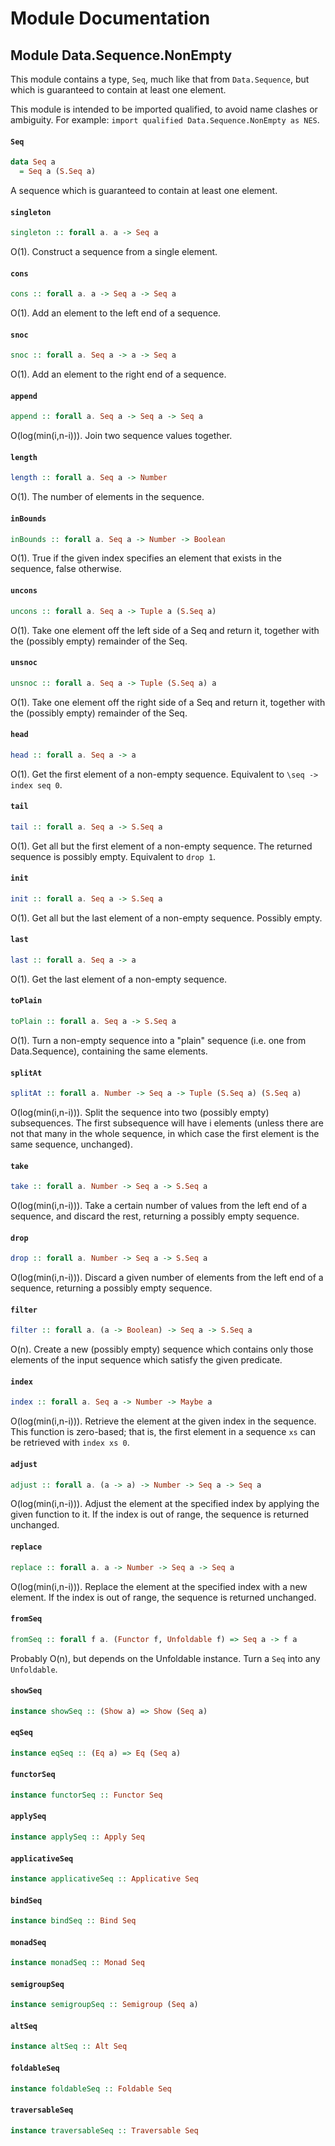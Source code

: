 # Module Documentation

## Module Data.Sequence.NonEmpty


This module contains a type, `Seq`, much like that from `Data.Sequence`,
but which is guaranteed to contain at least one element.

This module is intended to be imported qualified, to avoid name clashes or
ambiguity. For example: `import qualified Data.Sequence.NonEmpty as NES`.

#### `Seq`

``` purescript
data Seq a
  = Seq a (S.Seq a)
```

A sequence which is guaranteed to contain at least one element.

#### `singleton`

``` purescript
singleton :: forall a. a -> Seq a
```

O(1). Construct a sequence from a single element.

#### `cons`

``` purescript
cons :: forall a. a -> Seq a -> Seq a
```

O(1). Add an element to the left end of a sequence.

#### `snoc`

``` purescript
snoc :: forall a. Seq a -> a -> Seq a
```

O(1). Add an element to the right end of a sequence.

#### `append`

``` purescript
append :: forall a. Seq a -> Seq a -> Seq a
```

O(log(min(i,n-i))). Join two sequence values together.

#### `length`

``` purescript
length :: forall a. Seq a -> Number
```

O(1). The number of elements in the sequence.

#### `inBounds`

``` purescript
inBounds :: forall a. Seq a -> Number -> Boolean
```

O(1). True if the given index specifies an element that exists in the
sequence, false otherwise.

#### `uncons`

``` purescript
uncons :: forall a. Seq a -> Tuple a (S.Seq a)
```

O(1). Take one element off the left side of a Seq and return it, together
with the (possibly empty) remainder of the Seq.

#### `unsnoc`

``` purescript
unsnoc :: forall a. Seq a -> Tuple (S.Seq a) a
```

O(1). Take one element off the right side of a Seq and return it, together
with the (possibly empty) remainder of the Seq.

#### `head`

``` purescript
head :: forall a. Seq a -> a
```

O(1). Get the first element of a non-empty sequence. Equivalent to `\seq
-> index seq 0`.

#### `tail`

``` purescript
tail :: forall a. Seq a -> S.Seq a
```

O(1). Get all but the first element of a non-empty sequence. The returned
sequence is possibly empty. Equivalent to `drop 1`.

#### `init`

``` purescript
init :: forall a. Seq a -> S.Seq a
```

O(1). Get all but the last element of a non-empty sequence. Possibly empty.

#### `last`

``` purescript
last :: forall a. Seq a -> a
```

O(1). Get the last element of a non-empty sequence.

#### `toPlain`

``` purescript
toPlain :: forall a. Seq a -> S.Seq a
```

O(1). Turn a non-empty sequence into a "plain" sequence (i.e. one from
Data.Sequence), containing the same elements.

#### `splitAt`

``` purescript
splitAt :: forall a. Number -> Seq a -> Tuple (S.Seq a) (S.Seq a)
```

O(log(min(i,n-i))). Split the sequence into two (possibly empty) subsequences.
The first subsequence will have i elements (unless there are not that many in
the whole sequence, in which case the first element is the same sequence,
unchanged).

#### `take`

``` purescript
take :: forall a. Number -> Seq a -> S.Seq a
```

O(log(min(i,n-i))). Take a certain number of values from the left end of
a sequence, and discard the rest, returning a possibly empty sequence.

#### `drop`

``` purescript
drop :: forall a. Number -> Seq a -> S.Seq a
```

O(log(min(i,n-i))). Discard a given number of elements from the left end
of a sequence, returning a possibly empty sequence.

#### `filter`

``` purescript
filter :: forall a. (a -> Boolean) -> Seq a -> S.Seq a
```

O(n). Create a new (possibly empty) sequence which contains only those
elements of the input sequence which satisfy the given predicate.

#### `index`

``` purescript
index :: forall a. Seq a -> Number -> Maybe a
```

O(log(min(i,n-i))). Retrieve the element at the given index in the
sequence. This function is zero-based; that is, the first element in a
sequence `xs` can be retrieved with `index xs 0`.

#### `adjust`

``` purescript
adjust :: forall a. (a -> a) -> Number -> Seq a -> Seq a
```

O(log(min(i,n-i))). Adjust the element at the specified index by
applying the given function to it. If the index is out of range, the
sequence is returned unchanged.

#### `replace`

``` purescript
replace :: forall a. a -> Number -> Seq a -> Seq a
```

O(log(min(i,n-i))). Replace the element at the specified index with
a new element. If the index is out of range, the sequence is returned
unchanged.

#### `fromSeq`

``` purescript
fromSeq :: forall f a. (Functor f, Unfoldable f) => Seq a -> f a
```

Probably O(n), but depends on the Unfoldable instance. Turn a `Seq` into
any `Unfoldable`.

#### `showSeq`

``` purescript
instance showSeq :: (Show a) => Show (Seq a)
```


#### `eqSeq`

``` purescript
instance eqSeq :: (Eq a) => Eq (Seq a)
```


#### `functorSeq`

``` purescript
instance functorSeq :: Functor Seq
```


#### `applySeq`

``` purescript
instance applySeq :: Apply Seq
```


#### `applicativeSeq`

``` purescript
instance applicativeSeq :: Applicative Seq
```


#### `bindSeq`

``` purescript
instance bindSeq :: Bind Seq
```


#### `monadSeq`

``` purescript
instance monadSeq :: Monad Seq
```


#### `semigroupSeq`

``` purescript
instance semigroupSeq :: Semigroup (Seq a)
```


#### `altSeq`

``` purescript
instance altSeq :: Alt Seq
```


#### `foldableSeq`

``` purescript
instance foldableSeq :: Foldable Seq
```


#### `traversableSeq`

``` purescript
instance traversableSeq :: Traversable Seq
```
